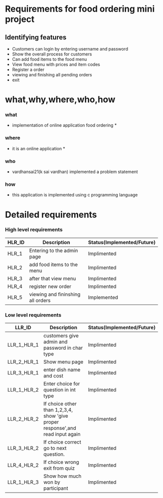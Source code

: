 # Requirements for food ordering mini project #
## Identifying features ##
* Customers can login by entering username and password 
* Show the overall process for customers 
* Can add food items to the food menu 
* View food menu with prices and item codes 
* Register a order 
* viewing and finishing all pending orders 
* exit 

# what,why,where,who,how #
### what ###
* implementation of online application food ordering *
### where ###
* it is an online application *
### who ###
* vardhansai21(k sai vardhan) implemented a problem statement
### how ###
* this application is implemented using c programming language 

# Detailed requirements #
### High level requirements ###
| HLR_ID |        Description          | Status(Implemented/Future) |
| -------|-----------------------------|----------------------------|
| HLR_1  | Entering to the  admin page | Implimented                |
| HLR_2  | add food items to the menu  | Implimented                |
| HLR_3	 | after that view menu        | Implimented                |
| HLR_4	 | register new order          | Implimented                |
| HLR_5  | viewing and fininshing all orders | Implemented          |

### Low level requirements ###
|LLR_ID|Description|Status(Implemented/Future)|
|----|----|----|
|LLR_1_HLR_1|	customers give admin and password in char type|Implimented|
|LLR_2_HLR_1|	Show menu page|Implimented|
|LLR_3_HLR_1| enter dish name and cost|Implimented|
|LLR_1_HLR_2|	Enter choice for question in int type|Implimented|
|LLR_2_HLR_2| If choice other than 1,2,3,4, show 'give proper response',and read input again|Implimented|
|LLR_3_HLR_2|	If choice correct go to next question.|Implimented|
|LLR_4_HLR_2|	If choice wrong exit from quiz|Implimented|
|LLR_1_HLR_3| Show how much won by participant|Implimented|
